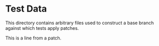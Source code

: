 # Test Data

This directory contains arbitrary files used to construct a base branch against
which tests apply patches.

This is a line from a patch.
